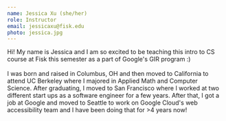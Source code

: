 ```yaml
---
name: Jessica Xu (she/her)
role: Instructor
email: jessicaxu@fisk.edu
photo: jessica.jpg
---
```


Hi! My name is Jessica and I am so excited to be teaching this intro to CS course at Fisk this semester as a part of Google's GIR program :)
<br/><br/>
I was born and raised in Columbus, OH and then moved to California to attend UC Berkeley where I majored in Applied Math and Computer Science. After graduating, I moved to San Francisco where I worked at two different start ups as a software engineer for a few years. After that, I got a job at Google and moved to Seattle to work on Google Cloud's web accessibility team and I have been doing that for >4 years now!